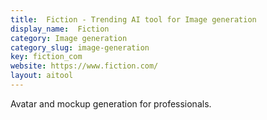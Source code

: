 ```yaml
---
title:  Fiction - Trending AI tool for Image generation
display_name:  Fiction
category: Image generation
category_slug: image-generation
key: fiction_com
website: https://www.fiction.com/
layout: aitool
---
```


Avatar and mockup generation for professionals.
